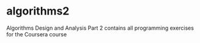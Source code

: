 algorithms2
===========

Algorithms Design and Analysis Part 2 contains all programming exercises for the Coursera course
